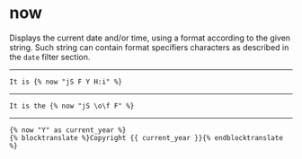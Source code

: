 # now

Displays the current date and/or time, using a format according to the given string. Such string can contain format specifiers characters as described in the `date` filter section.

---

```htmldjango
It is {% now "jS F Y H:i" %}
```

---

```htmldjango
It is the {% now "jS \o\f F" %}
```

---

```htmldjango
{% now "Y" as current_year %}
{% blocktranslate %}Copyright {{ current_year }}{% endblocktranslate %}
```
